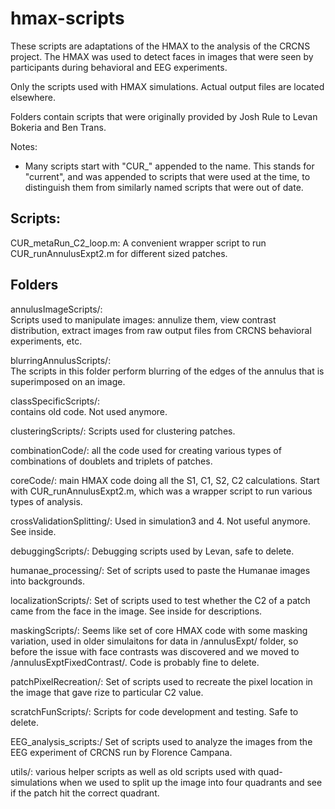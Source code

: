 # hmax-scripts

These scripts are adaptations of the HMAX to the analysis of the CRCNS project. 
The HMAX was used to detect faces in images that were seen by participants during behavioral and EEG experiments.

Only the scripts used with HMAX simulations. Actual output files are located elsewhere.

Folders contain scripts that were originally provided by Josh Rule to Levan Bokeria and Ben Trans. 

Notes:
- Many scripts start with "CUR_" appended to the name. This stands for "current", and was appended to scripts that were used at the time, to distinguish them from similarly named scripts that were out of date.

## Scripts:

CUR_metaRun_C2_loop.m:
A convenient wrapper script to run CUR_runAnnulusExpt2.m for different sized patches.


## Folders

annulusImageScripts/:  
Scripts used to manipulate images: annulize them, view contrast distribution, extract images from raw output files from CRCNS behavioral experiments, etc.

blurringAnnulusScripts/:  
The scripts in this folder perform blurring of the edges of the annulus that is superimposed on an image. 

classSpecificScripts/:   
contains old code. Not used anymore.  

clusteringScripts/:
Scripts used for clustering patches.  

combinationCode/: 
all the code used for creating various types of combinations of doublets and triplets of patches.  

coreCode/:
main HMAX code doing all the S1, C1, S2, C2 calculations. Start with CUR_runAnnulusExpt2.m, which was a wrapper script to run various types of analysis.

crossValidationSplitting/:
Used in simulation3 and 4. Not useful anymore. See inside.

debuggingScripts/:
Debugging scripts used by Levan, safe to delete.

humanae_processing/:
Set of scripts used to paste the Humanae images into backgrounds.

localizationScripts/:
Set of scripts used to test whether the C2 of a patch came from the face in the image. See inside for descriptions.

maskingScripts/:
Seems like set of core HMAX code with some masking variation, used in older simulaitons for data in /annulusExpt/ folder, so before the issue with face contrasts was discovered and we moved to /annulusExptFixedContrast/. Code is probably fine to delete.

patchPixelRecreation/:
Set of scripts used to recreate the pixel location in the image that gave rize to particular C2 value.

scratchFunScripts/:
Scripts for code development and testing. Safe to delete.

EEG_analysis_scripts:/
Set of scripts used to analyze the images from the EEG experiment of CRCNS run by Florence Campana.

utils/:
various helper scripts as well as old scripts used with quad-simulations when we used to split up the image into four quadrants and see if the patch hit the correct quadrant. 
